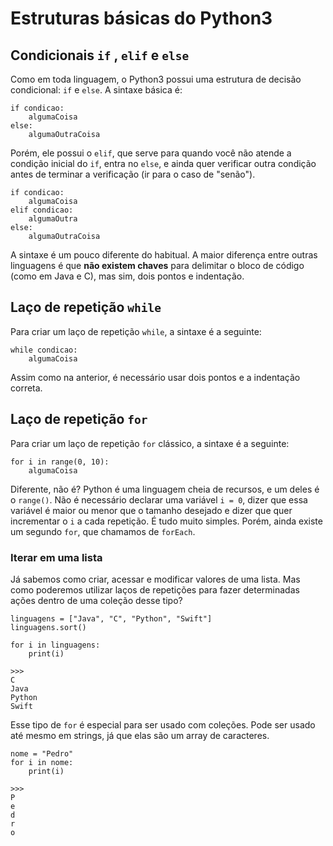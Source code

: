 # Estruturas básicas do Python3

## Condicionais ```if``` , ```elif``` e ```else```

Como em toda linguagem, o Python3 possui uma estrutura de decisão condicional: ```if``` e ```else```. A sintaxe básica é:

```python3
if condicao:
    algumaCoisa
else:
    algumaOutraCoisa
```
Porém, ele possui o ```elif```, que serve para quando você não atende a condição inicial do ```if```, entra no ```else```, e ainda quer verificar outra condição antes de terminar a verificação (ir para o caso de "senão").

```python3
if condicao:
    algumaCoisa
elif condicao:
    algumaOutra
else:
    algumaOutraCoisa
```

A sintaxe é um pouco diferente do habitual. A maior diferença entre outras linguagens é que **não existem chaves** para delimitar o bloco de código (como em Java e C), mas sim, dois pontos e indentação.

## Laço de repetição ```while```

Para criar um laço de repetição ```while```, a sintaxe é a seguinte:

```python3
while condicao:
    algumaCoisa
```

Assim como na anterior, é necessário usar dois pontos e a indentação correta.

## Laço de repetição ```for```

Para criar um laço de repetição ```for``` clássico, a sintaxe é a seguinte:

```python3
for i in range(0, 10):
    algumaCoisa
```

Diferente, não é? Python é uma linguagem cheia de recursos, e um deles é o ```range()```. Não é necessário declarar uma variável ```i = 0```, dizer que essa variável é maior ou menor que o tamanho desejado e dizer que quer incrementar o ```i``` a cada repetição. É tudo muito simples. Porém, ainda existe um segundo ```for```, que chamamos de ```forEach```.


### Iterar em uma lista

Já sabemos como criar, acessar e modificar valores de uma lista. Mas como poderemos utilizar laços de repetições para fazer determinadas ações dentro de uma coleção desse tipo?

```python3
linguagens = ["Java", "C", "Python", "Swift"]
linguagens.sort()

for i in linguagens:
    print(i)

>>>
C
Java
Python
Swift
```

Esse tipo de ```for``` é especial para ser usado com coleções. Pode ser usado até mesmo em strings, já que elas são um array de caracteres.

```python3
nome = "Pedro"
for i in nome:
    print(i)

>>>
P
e
d
r
o
```
